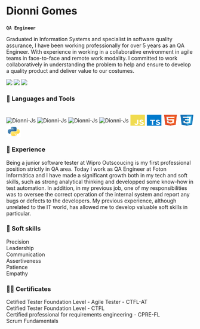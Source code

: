 # Dionni Gomes

**`QA Engineer`**

Graduated in Information Systems and specialist in software quality assurance, I have been working professionally for over 5 years as an QA Engineer. With experience in working in a collaborative environment in agile teams in face-to-face and remote work modality. I committed to work collaboratively in understanding the problem to help and ensure to develop a quality product and deliver value to our costumes.

<div> 
  <a href="https://instagram.com/dionnigomes" target="_blank"><img src="https://img.shields.io/badge/-Instagram-%23E4405F?style=for-the-badge&logo=instagram&logoColor=white" target="_blank"></a>
  <a href = "mailto:dionni87@hotmail.com"><img src="https://img.shields.io/badge/-Hotmail-%23333?style=for-the-badge&logo=gmail&logoColor=white" target="_blank"></a>
  <a href="https://www.linkedin.com/in/dionni-gomes-0b446249" target="_blank"><img src="https://img.shields.io/badge/-LinkedIn-%230077B5?style=for-the-badge&logo=linkedin&logoColor=white" target="_blank"></a> 
  
</div>

### 🧰 Languages and Tools

<div style="display: inline_block"><br>
  <img align="center" alt="Dionni-Js" height="30" width="40" src="https://yt3.ggpht.com/ytc/AIdro_m_CSqTP74WHm2JPi0Jdw0OapBKJ5NhHce6kl2o0qCAMA=s68-c-k-c0x00ffffff-no-rj">
  <img align="center" alt="Dionni-Js" height="30" width="40" src="https://cdn.jsdelivr.net/gh/devicons/devicon@latest/icons/azuresqldatabase/azuresqldatabase-original.svg">
  <img align="center" alt="Dionni-Js" height="30" width="40" src="https://cdn.jsdelivr.net/gh/devicons/devicon@latest/icons/postman/postman-original.svg">
  <img align="center" alt="Dionni-Js" height="30" width="40" src="https://cdn.jsdelivr.net/gh/devicons/devicon@latest/icons/cypressio/cypressio-original.svg">      
  <img align="center" alt="Dionni-Js" height="30" width="40" src="https://raw.githubusercontent.com/devicons/devicon/master/icons/javascript/javascript-plain.svg">
  <img align="center" alt="Dionni-Ts" height="30" width="40" src="https://raw.githubusercontent.com/devicons/devicon/master/icons/typescript/typescript-plain.svg">
  <img align="center" alt="Dionni-HTML" height="30" width="40" src="https://raw.githubusercontent.com/devicons/devicon/master/icons/html5/html5-original.svg">
  <img align="center" alt="Dionni-CSS" height="30" width="40" src="https://raw.githubusercontent.com/devicons/devicon/master/icons/css3/css3-original.svg">
  <img align="center" alt="Dionni-Python" height="30" width="40" src="https://raw.githubusercontent.com/devicons/devicon/master/icons/python/python-original.svg">      
          
</div>

### 🏢 Experience
Being a junior software tester at Wipro Outscoucing is my first professional position strictly in QA area. Today I work as QA Engineer at Foton Informática and I have made a significant growth both in my tech and soft skills, such as strong analytical thinking and developped some know-how in test automation. In addition, in my previous job, one of my responsibilities was to oversee the correct operation of the internal system and report any bugs or defects to the developers. My previous experience, although unrelated to the IT world, has allowed me to develop valuable soft skills in particular.

### 🧠 Soft skills 
Precision
<br>Leadership
<br>Communication
<br>Assertiveness
<br>Patience
<br>Empathy

### 👩‍💻 Certificates 
Cetified Tester Foundation Level - Agile Tester - CTFL-AT
<br>Cetified Tester Foundation Level - CTFL
<br>Certified professional for requirements engineering - CPRE-FL 
<br>Scrum Fundamentals






